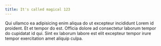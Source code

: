 ```yaml
---
title: It's called magical 123
---
```


Qui ullamco ea adipisicing enim aliqua do ut excepteur incididunt Lorem id proident. Et et tempor do est. Officia dolore ad consectetur laborum tempor do cupidatat id qui. Sint ex laborum labore est elit excepteur tempor irure tempor exercitation amet aliquip culpa.